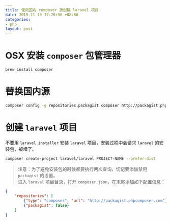 ```yaml
---
title: 使用国内 composer 源创建 laravel 项目
date: 2015-11-18 17:26:58 +08:00
categories:
- php
layout: post
---
```


# OSX 安装 `composer` 包管理器

``` bash
brew install composer
```

# 替换国内源

``` bash
composer config -g repositories.packagist composer http://packagist.phpcomposer.com
```

# 创建 `laravel` 项目

不要用 `laravel installer` 安装 `laravel` 项目，安装过程中会请求 `laravel` 的安装包，被墙了。

``` bash
composer create-project laravel/laravel PROJECT-NAME --prefer-dist
```

> 注意：为了避免安装包的时候都要执行两次查询，切记要添加禁用 `packagist` 的设置。<br>
> 进入 `laravel` 项目目录，打开 `composer.json`，在末尾添加如下配置信息：

``` json
{
    "repositories": [
        {"type": "composer", "url": "http://packagist.phpcomposer.com"},
        {"packagist": false}
    ]
}
```
